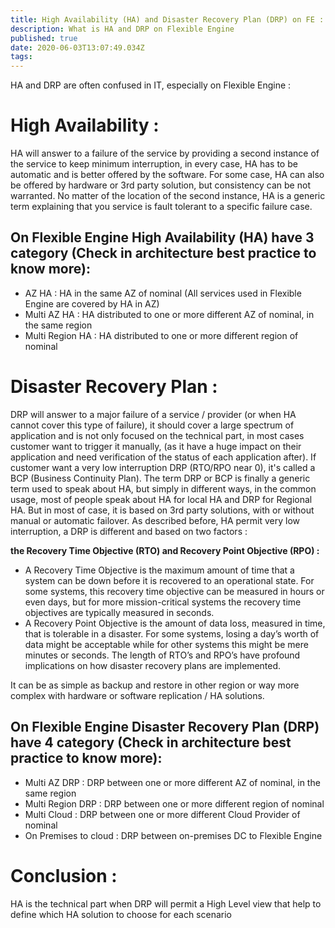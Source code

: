 ```yaml
---
title: High Availability (HA) and Disaster Recovery Plan (DRP) on FE :
description: What is HA and DRP on Flexible Engine
published: true
date: 2020-06-03T13:07:49.034Z
tags: 
---
```




HA and DRP are often confused in IT, especially on Flexible Engine :

 

# High Availability :

HA will answer to a failure of the service by providing a second instance of the service to keep minimum interruption, in every case, HA has to be automatic and is better offered by the software. For some case, HA can also be offered by hardware or 3rd party solution, but consistency can be not warranted. No matter of the location of the second instance, HA is a generic term explaining that you service is fault tolerant to a specific failure case.

## On Flexible Engine High Availability (HA) have 3 category (Check in architecture best practice to know more):

- AZ HA : HA in the same AZ of nominal (All services used in Flexible Engine are covered by HA in AZ)
- Multi AZ HA : HA distributed to one or more different AZ of nominal, in the same region
- Multi Region HA : HA distributed to one or more different region of nominal

 

 

# Disaster Recovery Plan :

DRP will answer to a major failure of a service / provider (or when HA cannot cover this type of failure), it should cover a large spectrum of application and is not only focused on the technical part, in most cases customer want to trigger it manually, (as it have a huge impact on their application and need verification of the status of each application after). If customer want a very low interruption DRP (RTO/RPO near 0), it's called a BCP (Business Continuity Plan). The term DRP or BCP is finally a generic term used to speak about HA, but simply in different ways, in the common usage, most of people speak about HA for local HA and DRP for Regional HA. But in most of case, it is based on 3rd party solutions, with or without manual or automatic failover. As described before, HA permit very low interruption, a DRP is different and based on two factors :

**the Recovery Time Objective (RTO) and Recovery Point Objective (RPO) :**

- A Recovery Time Objective is the maximum amount of time that a system can be down before it is recovered to an operational state. For some systems, this recovery time objective can be measured in hours or even days, but for more mission-critical systems the recovery time objectives are typically measured in seconds.
- A Recovery Point Objective is the amount of data loss, measured in time, that is tolerable in a disaster. For some systems, losing a day’s worth of data might be acceptable while for other systems this might be mere minutes or seconds. The length of RTO’s and RPO’s have profound implications on how disaster recovery plans are implemented.

It can be as simple as backup and restore in other region or way more complex with hardware or software replication / HA solutions.

 

 

 

 

## On Flexible Engine Disaster Recovery Plan (DRP) have 4 category (Check in architecture best practice to know more):

- Multi AZ DRP : DRP between one or more different AZ of nominal, in the same region
- Multi Region DRP : DRP between one or more different region of nominal
- Multi Cloud : DRP between one or more different Cloud Provider of nominal
- On Premises to cloud : DRP between on-premises DC to Flexible Engine

 

# Conclusion : 
HA is the technical part when DRP will permit a High Level view that help to define which HA solution to choose for each scenario
